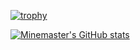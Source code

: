 [![trophy](https://github-profile-trophy.vercel.app/?username=Minemaster121)](https://github.com/ryo-ma/github-profile-trophy)

[![Minemaster's GitHub stats](https://github-readme-stats.vercel.app/api?username=Minemaster121)](https://github.com/anuraghazra/github-readme-stats)
